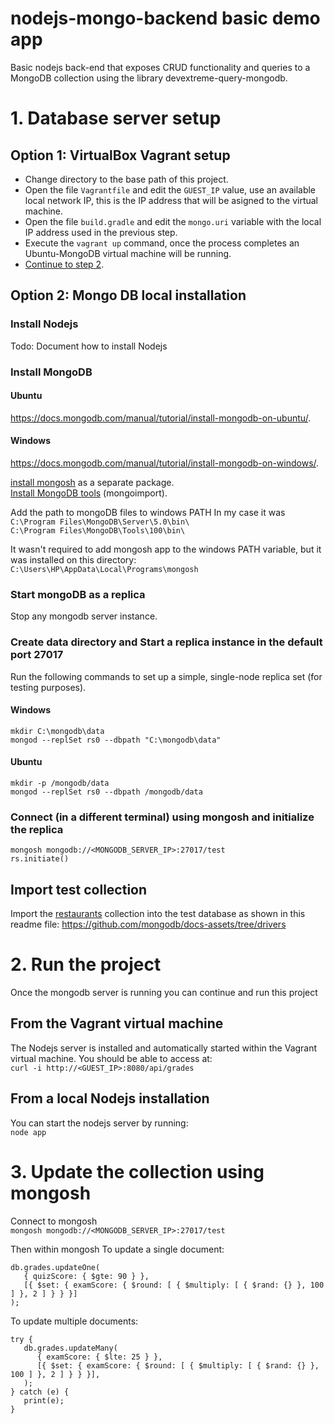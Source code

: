 # nodejs-mongo-backend basic demo app
Basic nodejs back-end that exposes CRUD functionality and queries to a MongoDB collection using the library devextreme-query-mongodb.

# 1. Database server setup
## Option 1: VirtualBox Vagrant setup
- Change directory to the base path of this project.
- Open the file `Vagrantfile` and edit the `GUEST_IP` value, use an available local network IP, this is the IP address that will be asigned to the virtual machine.
- Open the file `build.gradle` and edit the `mongo.uri` variable with the local IP address used in the previous step.
- Execute the `vagrant up` command, once the process completes an Ubuntu-MongoDB virtual machine will be running.
- [Continue to step 2](#2-run-the-project).

## Option 2: Mongo DB local installation
### Install Nodejs
Todo: Document how to install Nodejs  
### Install MongoDB
#### Ubuntu
https://docs.mongodb.com/manual/tutorial/install-mongodb-on-ubuntu/.

#### Windows
https://docs.mongodb.com/manual/tutorial/install-mongodb-on-windows/.

[install mongosh](https://docs.mongodb.com/manual/tutorial/install-mongodb-on-windows/#install-mongosh) as a separate package. \
[Install MongoDB tools](https://docs.mongodb.com/database-tools/installation/installation-windows/) (mongoimport).

Add the path to mongoDB files to windows PATH
In my case it was \
`C:\Program Files\MongoDB\Server\5.0\bin\` \
`C:\Program Files\MongoDB\Tools\100\bin\`

It wasn't required to add mongosh app to the windows PATH variable, but it was installed on this directory: \
`C:\Users\HP\AppData\Local\Programs\mongosh`

### Start mongoDB as a replica
Stop any mongodb server instance.

### Create data directory and Start a replica instance in the default port 27017  
Run the following commands to set up a simple, single-node replica set (for testing purposes).
#### Windows  
```
mkdir C:\mongodb\data
mongod --replSet rs0 --dbpath "C:\mongodb\data"
```

#### Ubuntu  
```
mkdir -p /mongodb/data
mongod --replSet rs0 --dbpath /mongodb/data
```

### Connect (in a different terminal) using mongosh and initialize the replica 
`mongosh mongodb://<MONGODB_SERVER_IP>:27017/test` \
`rs.initiate()`

## Import test collection
Import the [restaurants](https://raw.githubusercontent.com/mongodb/docs-assets/drivers/restaurants.json) collection into the test database as shown in this readme file:
https://github.com/mongodb/docs-assets/tree/drivers

# 2. Run the project
Once the mongodb server is running you can continue and run this project
## From the Vagrant virtual machine
The Nodejs server is installed and automatically started within the Vagrant virtual machine. You should be able to access at:  
`curl -i http://<GUEST_IP>:8080/api/grades`  

## From a local Nodejs installation
You can start the nodejs server by running:  
`node app`  

# 3. Update the collection using mongosh

Connect to mongosh \
`mongosh mongodb://<MONGODB_SERVER_IP>:27017/test`

Then within mongosh
To update a single document:  
```
db.grades.updateOne( 
   { quizScore: { $gte: 90 } }, 
   [{ $set: { examScore: { $round: [ { $multiply: [ { $rand: {} }, 100 ] }, 2 ] } } }]
);
```

To update multiple documents:  
```
try {
   db.grades.updateMany(
      { examScore: { $lte: 25 } },
      [{ $set: { examScore: { $round: [ { $multiply: [ { $rand: {} }, 100 ] }, 2 ] } } }],
   );
} catch (e) {
   print(e);
}
```

